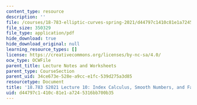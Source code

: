 ```yaml
---
content_type: resource
description: ''
file: /courses/18-783-elliptic-curves-spring-2021/d44797c1410c81e1a7245316bb700b35_MIT18_783S21_Slides10.pdf
file_size: 350329
file_type: application/pdf
hide_download: true
hide_download_original: null
learning_resource_types: []
license: https://creativecommons.org/licenses/by-nc-sa/4.0/
ocw_type: OCWFile
parent_title: Lecture Notes and Worksheets
parent_type: CourseSection
parent_uid: 34ce673e-528e-a9cc-e1fc-539d275a3d85
resourcetype: Document
title: '18.783 S2021 Lecture 10: Index Calculus, Smooth Numbers, and Factoring Integers '
uid: d44797c1-410c-81e1-a724-5316bb700b35
---
```

